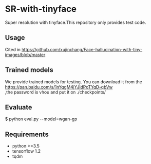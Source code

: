 # SR-with-tinyface
Super resolution with tinyface.This repository only provides test code.

## Usage
Cited in https://github.com/xujinchang/Face-hallucination-with-tiny-images/blob/master

## Trained models
We provide trained models for testing. You can download it from the https://pan.baidu.com/s/1nYqgM4jYJIdPoTYqD-qbVw   
,the password is vhou and put it on ./checkpoints/

## Evaluate
$ python eval.py --model=wgan-gp

## Requirements
* python >=3.5
* tensorflow 1.2
* tqdm
